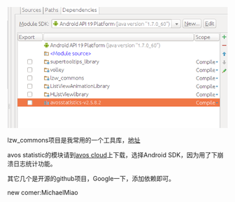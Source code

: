 ![library](https://raw.githubusercontent.com/lzwjava/flower-recognition/master/%E9%A1%B9%E7%9B%AE%E4%BE%9D%E8%B5%96.png)

lzw_commons项目是我常用的一个工具库，[地址](https://github.com/lzwjava/lzw-commons)


avos statistic的模块请到[avos cloud](https://cn.avoscloud.com/docs/sdk_down.html)上下载，选择Android SDK，因为用了下崩溃日志统计功能。

其它几个是开源的github项目，Google一下，添加依赖即可。

new comer:MichaelMiao
